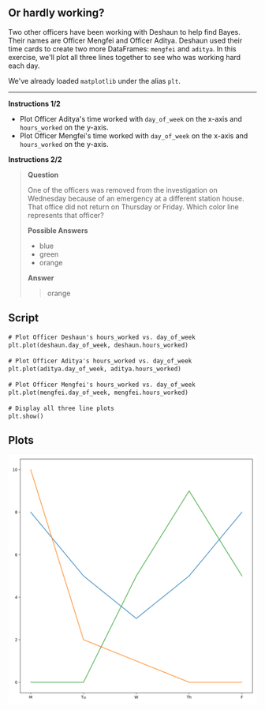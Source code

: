 ## Or hardly working?

Two other officers have been working with Deshaun to help find Bayes. Their names are Officer Mengfei and Officer Aditya. Deshaun used their time cards to create two more DataFrames: `mengfei` and `aditya`. In this exercise, we'll plot all three lines together to see who was working hard each day.

We've already loaded `matplotlib` under the alias `plt`.

<hr>

**Instructions 1/2**
* Plot Officer Aditya's time worked with `day_of_week` on the x-axis and `hours_worked` on the y-axis.
* Plot Officer Mengfei's time worked with `day_of_week` on the x-axis and `hours_worked` on the y-axis.

**Instructions 2/2**
> **Question**
>
> One of the officers was removed from the investigation on Wednesday because of an emergency at a different station house. That office did not return on Thursday or Friday. Which color line represents that officer?
>
> **Possible Answers**
> * blue
> * green
> * orange
> 
> **Answer**
> > orange

## Script
```
# Plot Officer Deshaun's hours_worked vs. day_of_week
plt.plot(deshaun.day_of_week, deshaun.hours_worked)

# Plot Officer Aditya's hours_worked vs. day_of_week
plt.plot(aditya.day_of_week, aditya.hours_worked)

# Plot Officer Mengfei's hours_worked vs. day_of_week
plt.plot(mengfei.day_of_week, mengfei.hours_worked)

# Display all three line plots
plt.show()
```

## Plots
![img](index.svg)
